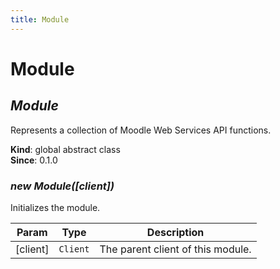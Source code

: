 ```yaml
---
title: Module
---
```


# Module

<a name="Module"></a>

## _Module_

Represents a collection of Moodle Web Services API functions.

**Kind**: global abstract class  
**Since**: 0.1.0  
<a name="new_Module_new"></a>

### _new Module([client])_

Initializes the module.

| Param    | Type                | Description                       |
| -------- | ------------------- | --------------------------------- |
| [client] | <code>Client</code> | The parent client of this module. |
